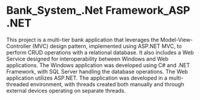 # Bank_System_.Net Framework_ASP .NET

This project is a multi-tier bank application that leverages the Model-View-Controller (MVC) design pattern, implemented using ASP.NET MVC, to perform CRUD operations with a relational database. It also includes a Web Service designed for interoperability between Windows and Web applications. The Windows application was developed using C# and .NET Framework, with SQL Server handling the database operations. The Web application utilizes ASP.NET. The application was developed in a multi-threaded environment, with threads created both manually and through external devices operating on separate threads.
